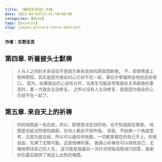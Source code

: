 ```yaml
---
title: 《解忧杂货店》文摘
date: 2022-04-03T23:41:50+08:00
categories: [Book]
tags: [excerpt]
slug: jieyou-grocery-store-abstract
---
```


**作者：东野圭吾**

## 第四章. 听着披头士默祷

>人与人之间的关系往往不是因为某些具体的原因而断绝。
不，即使表面上有种原因，其实是因为彼此的心已经不在一起，事后才牵强附会地找这些借口。
因为，如果彼此的心没有分开，当发生可能会导致彼此关系断绝的事态时，某一方就会主动修复。
之所以没有人主动修复，就是因为彼此的心已经不在一起了。


## 第五章. 来自天上的祈祷 

>你的地图是一张白纸，所以，即使想决定目的地，也不知道路在哪里。 
地图是白纸当然很伤脑筋，任何人都会不知所措。 
但是，不妨换一个角度思考，正因为是白纸，所以可以画任何地图，一切都掌握在你自己手上。你很自由，充满了无限可能。这是很棒的事。
我衷心祈祷你可以相信自己，无悔地燃烧自己的人生。 
这可能是我最后一次针对烦恼谘商进行回答，谢谢你在最后提供了我这么出色的难题。 
